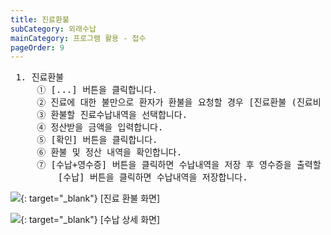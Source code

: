 ```yaml
---
title: 진료환불
subCategory: 외래수납
mainCategory: 프로그램 활용 - 접수
pageOrder: 9
---
```

<pre>
 <t2><bold>1. 진료환불</bold></t2>
     ① [...] 버튼을 클릭합니다.
     ② 진료에 대한 불만으로 환자가 환불을 요청할 경우 [진료환불 (진료비 변경 과수납금 환불)] 버튼을 클릭합니다.
     ③ 환불할 진료수납내역을 선택합니다.
     ④ 정산받을 금액을 입력합니다.
     ⑤ [확인] 버튼을 클릭합니다.
     ⑥ 환불 및 정산 내역을 확인합니다.
     ⑦ [수납+영수증] 버튼을 클릭하면 수납내역을 저장 후 영수증을 출력할 수 있습니다.
         [수납] 버튼을 클릭하면 수납내역을 저장합니다.         
</pre>

[![](/images/{{page.url}}_1.png)](/images/{{page.url}}_1.png){: target="_blank"}
[진료 환불 화면]

[![](/images/{{page.url}}_2.png)](/images/{{page.url}}_2.png){: target="_blank"}
[수납 상세 화면]